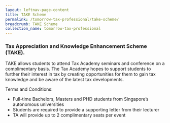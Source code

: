 ```yaml
---
layout: leftnav-page-content
title: TAKE Scheme
permalink: /tomorrow-tax-professional/take-scheme/
breadcrumb: TAKE Scheme
collection_name: tomorrow-tax-professional
---
```


### **Tax Appreciation and Knowledge Enhancement Scheme (TAKE)**.

TAKE allows students to attend Tax Academy seminars and conference on a complimentary basis. The Tax Academy hopes to support students to further their interest in tax by creating opportunities for them to gain tax knowledge and be aware of the latest tax developments.

Terms and Conditions:

* Full-time Bachelors, Masters and PHD students from Singapore’s autonomous universities
* Students are required to provide a supporting letter from their lecturer
* TA will provide up to 2 complimentary seats per event
